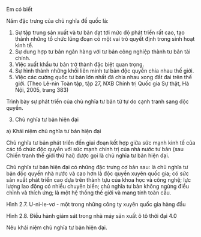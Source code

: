 Em có biết

Năm đặc trưng của chủ nghĩa đế quốc là:
1. Sự tập trung sản xuất và tư bản đạt tới mức độ phát triển rất cao, tạo thành những tổ chức lũng đoạn có một vai trò quyết định trong sinh hoạt kinh tế.
2. Sự dung hợp tư bản ngân hàng với tư bản công nghiệp thành tư bản tài chính.
3. Việc xuất khẩu tư bản trở thành đặc biệt quan trọng.
4. Sự hình thành những khối liên minh tư bản độc quyền chia nhau thế giới.
5. Việc các cường quốc tư bản lớn nhất đã chia nhau xong đất đai trên thế giới.
(Theo Lê-nin Toàn tập, tập 27, NXB Chính trị Quốc gia Sự thật, Hà Nội, 2005, trang 383)

Trình bày sự phát triển của chủ nghĩa tư bản từ tự do cạnh tranh sang độc quyền.

3. Chủ nghĩa tư bản hiện đại

a) Khái niệm chủ nghĩa tư bản hiện đại

Chủ nghĩa tư bản phát triển đến giai đoạn kết hợp giữa sức mạnh kinh tế của các tổ chức độc quyền với sức mạnh chính trị của nhà nước tư bản (sau Chiến tranh thế giới thứ hai) được gọi là chủ nghĩa tư bản hiện đại.

Chủ nghĩa tư bản hiện đại có những đặc trưng cơ bản sau: là chủ nghĩa tư bản độc quyền nhà nước và cao hơn là độc quyền xuyên quốc gia; có sức sản xuất phát triển cao dựa trên thành tựu của khoa học và công nghệ; lực lượng lao động có nhiều chuyên biến; chủ nghĩa tư bản không ngừng điều chỉnh và thích ứng; là một hệ thống thế giới và mang tính toàn cầu.

Hình 2.7. U-ni-le-vơ - một trong những công ty xuyên quốc gia hàng đầu

Hình 2.8. Điều hành giám sát trong nhà máy sản xuất ô tô thời đại 4.0

Nêu khái niệm chủ nghĩa tư bản hiện đại.